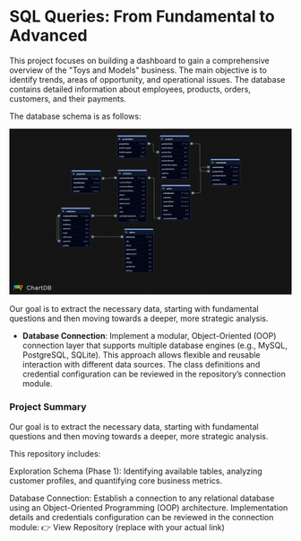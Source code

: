 # SQL Queries: From Fundamental to Advanced

This project focuses on building a dashboard to gain a comprehensive overview of the "Toys and Models" business. The main objective is to identify trends, areas of opportunity, and operational issues. The database contains detailed information about employees, products, orders, customers, and their payments.

The database schema is as follows: 

![SQL](img/toys_and_models-db.png) 

Our goal is to extract the necessary data, starting with fundamental questions and then moving towards a deeper, more strategic analysis.


- **Database Connection**: Implement a modular, Object-Oriented (OOP) connection layer that supports multiple database engines (e.g., MySQL, PostgreSQL, SQLite). This approach allows flexible and reusable interaction with different data sources. The class definitions and credential configuration can be reviewed in the repository’s connection module.


### Project Summary

Our goal is to extract the necessary data, starting with fundamental questions and then moving towards a deeper, more strategic analysis.



This repository includes:

Exploration Schema (Phase 1): Identifying available tables, analyzing customer profiles, and quantifying core business metrics.

Database Connection: Establish a connection to any relational database using an Object-Oriented Programming (OOP) architecture.
Implementation details and credentials configuration can be reviewed in the connection module:
👉 View Repository
 (replace with your actual link)
